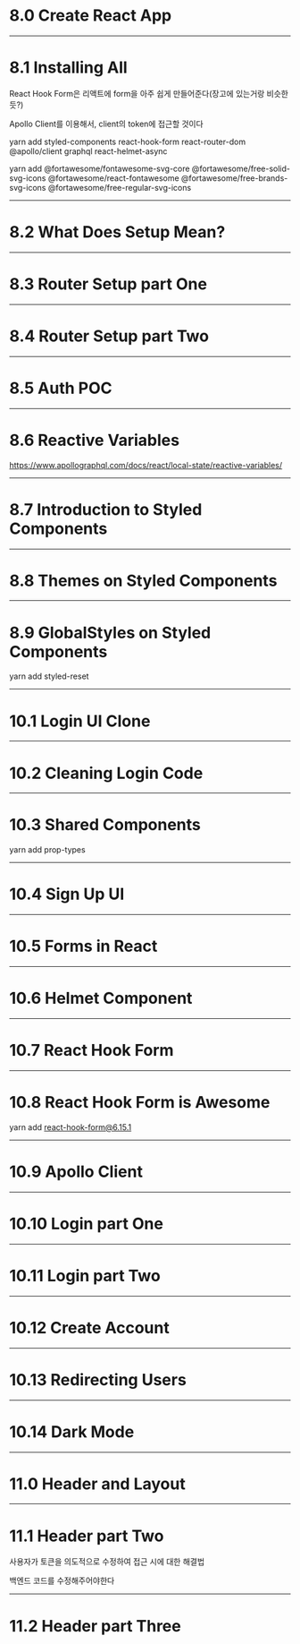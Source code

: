 # 8.0 Create React App

---

# 8.1 Installing All

React Hook Form은 리액트에 form을 아주 쉽게 만들어준다(장고에 있는거랑 비슷한듯?)

Apollo Client를 이용해서, client의 token에 접근할 것이다

yarn add styled-components react-hook-form react-router-dom @apollo/client graphql react-helmet-async

yarn add @fortawesome/fontawesome-svg-core @fortawesome/free-solid-svg-icons @fortawesome/react-fontawesome @fortawesome/free-brands-svg-icons @fortawesome/free-regular-svg-icons

---

# 8.2 What Does Setup Mean?

---

# 8.3 Router Setup part One

---

# 8.4 Router Setup part Two

---

# 8.5 Auth POC

---

# 8.6 Reactive Variables

https://www.apollographql.com/docs/react/local-state/reactive-variables/

---

# 8.7 Introduction to Styled Components

---

# 8.8 Themes on Styled Components

---

# 8.9 GlobalStyles on Styled Components

yarn add styled-reset

---

# 10.1 Login UI Clone

---

# 10.2 Cleaning Login Code

---

# 10.3 Shared Components

yarn add prop-types

---

# 10.4 Sign Up UI

---

# 10.5 Forms in React

---

# 10.6 Helmet Component

---

# 10.7 React Hook Form

---

# 10.8 React Hook Form is Awesome

yarn add react-hook-form@6.15.1

---

# 10.9 Apollo Client

---

# 10.10 Login part One

---

# 10.11 Login part Two

---

# 10.12 Create Account

---

# 10.13 Redirecting Users

---

# 10.14 Dark Mode

---

# 11.0 Header and Layout

---

# 11.1 Header part Two

사용자가 토큰을 의도적으로 수정하여 접근 시에 대한 해결법

백엔드 코드를 수정해주어야한다

---

# 11.2 Header part Three


